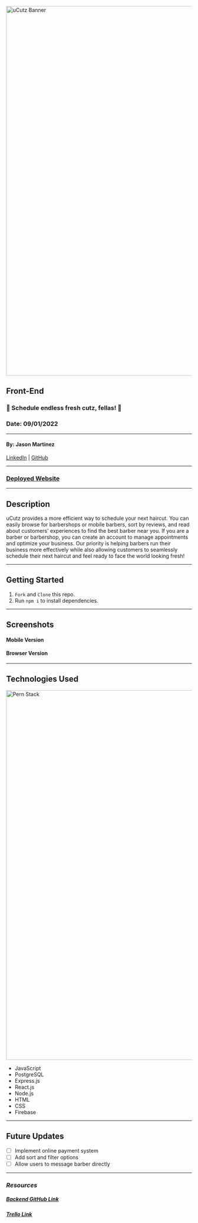 <img style="center" src="https://www.signsworldwide.com/images/thumbnails/1007/387/detailed/4/Barber-Shop-Stripes-banner.jpg" alt="uCutz Banner"  width="1000">

## Front-End

### 💈 Schedule endless fresh cutz, fellas! 💈

### Date: 09/01/2022

---

#### By: Jason Martinez
<a href="https://www.linkedin.com/in/martinez-jason/" target="_blank" rel="noreferrer">LinkedIn</a> | <a href="https://github.com/jasonmar08" target="_blank" rel="noreferrer">GitHub</a>

---

### <a href="" target="_blank" alt="Deployed Website" rel="noreferrer">Deployed Website</a>

---

## Description

uCutz provides a more efficient way to schedule your next haircut. You can easily browse for barbershops or mobile barbers, sort by reviews, and read about customers' experiences to find the best barber near you. If you are a barber or barbershop, you can create an account to manage appointments and optimize your business. Our priority is helping barbers run their business more effectively while also allowing customers to seamlessly schedule their next haircut and feel ready to face the world looking fresh!

---

## Getting Started

1.   `Fork` and `Clone` this repo.
2.   Run `npm i` to install dependencies.

---

## Screenshots

#### Mobile Version


#### Browser Version


---

## Technologies Used

<img style="center" src="https://i.postimg.cc/9fsrDs1d/PERN.png" alt="Pern Stack" width="1000">

- JavaScript
- PostgreSQL
- Express.js
- React.js
- Node.js
- HTML
- CSS
- Firebase

---

## Future Updates

- [ ] Implement online payment system 
- [ ] Add sort and filter options
- [ ] Allow users to message barber directly

---

### **_Resources_**

##### [Backend GitHub Link](https://github.com/jasonmar08/uCutz_Back_End)

##### [Trello Link](https://trello.com/invite/b/CEbsyhcc/b827462dedffdd5d0e34d487a8183d73/ucutz-full-stack-pern)